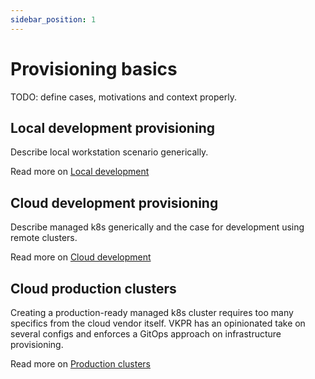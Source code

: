 ```yaml
---
sidebar_position: 1
---
```


# Provisioning basics

TODO: define cases, motivations and context properly.

## Local development provisioning

Describe local workstation scenario generically.

Read more on [Local development](./local-dev)

## Cloud development provisioning

Describe managed k8s generically and the case for development using remote clusters.

Read more on [Cloud development](./cloud-dev)

## Cloud production clusters

Creating a production-ready managed k8s cluster requires too many specifics from the cloud vendor itself.
VKPR has an opinionated take on several configs and enforces a GitOps approach on infrastructure provisioning.

Read more on [Production clusters](./production)
